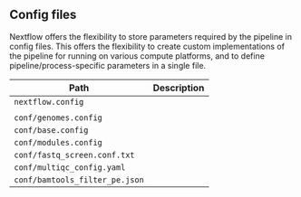 
## Config files

Nextflow offers the flexibility to store parameters required by the pipeline in config files. This offers the flexibility to create custom implementations of the pipeline for running on various compute platforms, and to define pipeline/process-specific parameters in a single file.

| Path                           | Description                                                                       |
| -------------------------------|-----------------------------------------------------------------------------------|
| `nextflow.config`              |                                                                                   |
|                                |                                                                                   |
| `conf/genomes.config`          |                                                                                   |
| `conf/base.config `            |                                                                                   |
| `conf/modules.config`          |                                                                                   |
| `conf/fastq_screen.conf.txt`   |                                                                                   |
| `conf/multiqc_config.yaml`     |                                                                                   |
| `conf/bamtools_filter_pe.json` |                                                                                   |

<!---
Add information on how to customise each of these files to get pipeline running see NGI-RNASeq
-->
